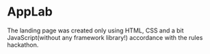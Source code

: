# AppLab
The landing page was created only using HTML, CSS and a bit  JavaScript(without any framework library!) accordance with the rules hackathon.
